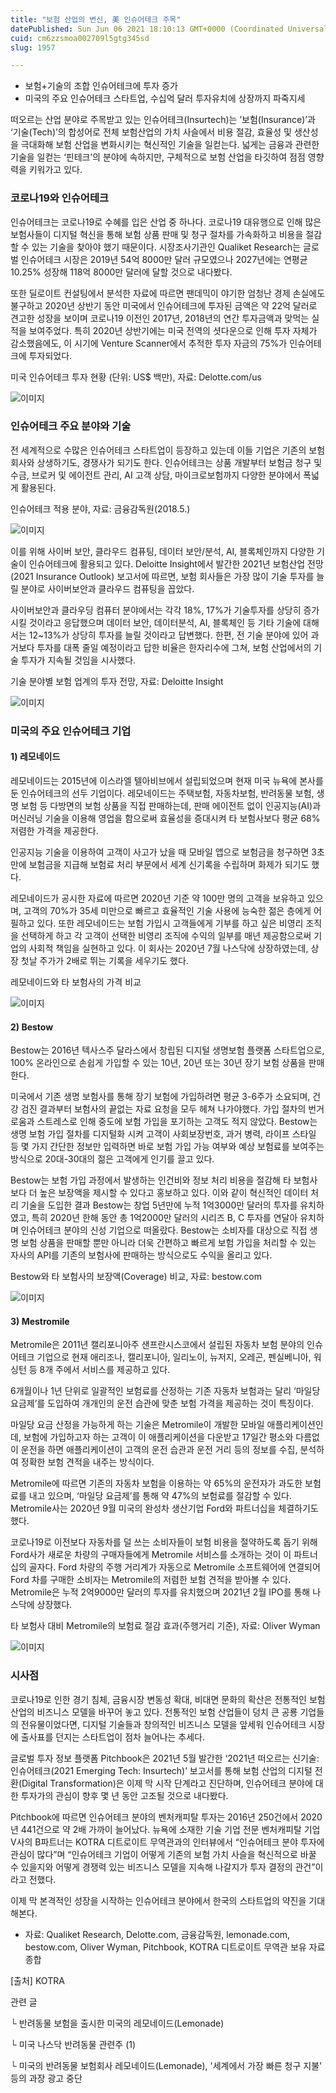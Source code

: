 ```yaml
---
title: "보험 산업의 변신, 美 인슈어테크 주목"
datePublished: Sun Jun 06 2021 18:10:13 GMT+0000 (Coordinated Universal Time)
cuid: cm6zzsmoa002709l5gtg345sd
slug: 1957

---
```



- 보험+기술의 조합 인슈어테크에 투자 증가
- 미국의 주요 인슈어테크 스타트업, 수십억 달러 투자유치에 상장까지 파죽지세

떠오르는 산업 분야로 주목받고 있는 인슈어테크(Insurtech)는 ’보험(Insurance)’과 ‘기술(Tech)’의 합성어로 전체 보험산업의 가치 사슬에서 비용 절감, 효율성 및 생산성을 극대화해 보험 산업을 변화시키는 혁신적인 기술을 일컫는다. 넓게는 금융과 관련한 기술을 일컫는 ‘핀테크’의 분야에 속하지만, 구체적으로 보험 산업을 타깃하여 점점 영향력을 키워가고 있다.

### 코로나19와 인슈어테크

인슈어테크는 코로나19로 수혜를 입은 산업 중 하나다. 코로나19 대유행으로 인해 많은 보험사들이 디지털 혁신을 통해 보험 상품 판매 및 청구 절차를 가속화하고 비용을 절감할 수 있는 기술을 찾아야 했기 때문이다. 시장조사기관인 Qualiket Research는 글로벌 인슈어테크 시장은 2019년 54억 8000만 달러 규모였으나 2027년에는 연평균 10.25% 성장해 118억 8000만 달러에 달할 것으로 내다봤다.

또한 딜로이트 컨설팅에서 분석한 자료에 따르면 팬데믹이 야기한 엄청난 경제 손실에도 불구하고 2020년 상반기 동안 미국에서 인슈어테크에 투자된 금액은 약 22억 달러로 견고한 성장을 보이며 코로나19 이전인 2017년, 2018년의 연간 투자금액과 맞먹는 실적을 보여주었다. 특히 2020년 상반기에는 미국 전역의 셧다운으로 인해 투자 자체가 감소했음에도, 이 시기에 Venture Scanner에서 추적한 투자 자금의 75%가 인슈어테크에 투자되었다.

미국 인슈어테크 투자 현황 (단위: US$ 백만), 자료: Delotte.com/us

![이미지](https://cdn.hashnode.com/res/hashnode/image/upload/v1739248732636/c73e6639-beed-41cb-9f41-e65eb056e3c5.png)

### 인슈어테크 주요 분야와 기술

전 세계적으로 수많은 인슈어테크 스타트업이 등장하고 있는데 이들 기업은 기존의 보험회사와 상생하기도, 경쟁사가 되기도 한다. 인슈어테크는 상품 개발부터 보험금 청구 및 수금, 브로커 및 에이전트 관리, AI 고객 상담, 마이크로보험까지 다양한 분야에서 폭넓게 활용된다.

인슈어테크 적용 분야, 자료: 금융감독원(2018.5.)

![이미지](https://cdn.hashnode.com/res/hashnode/image/upload/v1739248734525/52704d89-0492-43e2-8ebf-d10c63895f2d.png)

이를 위해 사이버 보안, 클라우드 컴퓨팅, 데이터 보안/분석, AI, 블록체인까지 다양한 기술이 인슈어테크에 활용되고 있다. Deloitte Insight에서 발간한 2021년 보험산업 전망(2021 Insurance Outlook) 보고서에 따르면, 보험 회사들은 가장 많이 기술 투자를 늘릴 분야로 사이버보안과 클라우드 컴퓨팅을 꼽았다.

사이버보안과 클라우딩 컴퓨터 분야에서는 각각 18%, 17%가 기술투자를 상당히 증가시킬 것이라고 응답했으며 데이터 보안, 데이터분석, AI, 블록체인 등 기타 기술에 대해서는 12~13%가 상당히 투자를 늘릴 것이라고 답변했다. 한편, 전 기술 분야에 있어 과거보다 투자를 대폭 줄일 예정이라고 답한 비율은 한자리수에 그쳐, 보험 산업에서의 기술 투자가 지속될 것임을 시사했다.

기술 분야별 보험 업계의 투자 전망, 자료: Deloitte Insight

![이미지](https://cdn.hashnode.com/res/hashnode/image/upload/v1739248736606/ea792a60-003b-41f7-9671-d73df4068bca.png)

### 미국의 주요 인슈어테크 기업

#### 1) 레모네이드

레모네이드는 2015년에 이스라엘 텔아비브에서 설립되었으며 현재 미국 뉴욕에 본사를 둔 인슈어테크의 선두 기업이다. 레모네이드는 주택보험, 자동차보험, 반려동물 보험, 생명 보험 등 다방면의 보험 상품을 직접 판매하는데, 판매 에이전트 없이 인공지능(AI)과 머신러닝 기술을 이용해 영업을 함으로써 효율성을 증대시켜 타 보험사보다 평균 68% 저렴한 가격을 제공한다.

인공지능 기술을 이용하여 고객이 사고가 났을 때 모바일 앱으로 보험금을 청구하면 3초만에 보험금을 지급해 보험료 처리 부문에서 세계 신기록을 수립하며 화제가 되기도 했다.

레모네이드가 공시한 자료에 따르면 2020년 기준 약 100만 명의 고객을 보유하고 있으며, 고객의 70%가 35세 미만으로 빠르고 효율적인 기술 사용에 능숙한 젊은 층에게 어필하고 있다. 또한 레모네이드는 보험 가입시 고객들에게 기부를 하고 싶은 비영리 조직을 선택하게 하고 각 고객이 선택한 비영리 조직에 수익의 일부를 매년 제공함으로써 기업의 사회적 책임을 실현하고 있다. 이 회사는 2020년 7월 나스닥에 상장하였는데, 상장 첫날 주가가 2배로 뛰는 기록을 세우기도 했다.

레모네이드와 타 보험사의 가격 비교

![이미지](https://cdn.hashnode.com/res/hashnode/image/upload/v1739248738182/63b3e56f-3e93-484c-8a95-52e81d39e459.png)

#### 2) Bestow

Bestow는 2016년 텍사스주 달라스에서 창립된 디지털 생명보험 플랫폼 스타트업으로, 100% 온라인으로 손쉽게 가입할 수 있는 10년, 20년 또는 30년 장기 보험 상품을 판매한다.

미국에서 기존 생명 보험사를 통해 장기 보험에 가입하려면 평균 3-6주가 소요되며, 건강 검진 결과부터 보험사의 끝없는 자료 요청을 모두 헤쳐 나가야했다. 가입 절차의 번거로움과 스트레스로 인해 중도에 보험 가입을 포기하는 고객도 적지 않았다. Bestow는 생명 보험 가입 절차를 디지털화 시켜 고객이 사회보장번호, 과거 병력, 라이프 스타일 등 몇 가지 간단한 정보만 입력하면 바로 보험 가입 가능 여부와 예상 보험료를 보여주는 방식으로 20대-30대의 젊은 고객에게 인기를 끌고 있다.

Bestow는 보험 가입 과정에서 발생하는 인건비와 정보 처리 비용을 절감해 타 보험사보다 더 높은 보장액을 제시할 수 있다고 홍보하고 있다. 이와 같이 혁신적인 데이터 처리 기술을 도입한 결과 Bestow는 창업 5년만에 누적 1억3000만 달러의 투자를 유치하였고, 특히 2020년 한해 동안 총 1억2000만 달러의 시리즈 B, C 투자를 연달아 유치하며 인슈어테크 분야의 신성 기업으로 떠올랐다. Bestow는 소비자를 대상으로 직접 생명 보험 상품을 판매할 뿐만 아니라 더욱 간편하고 빠르게 보험 가입을 처리할 수 있는 자사의 API를 기존의 보험사에 판매하는 방식으로도 수익을 올리고 있다.

Bestow와 타 보험사의 보장액(Coverage) 비교, 자료: bestow.com

![이미지](https://cdn.hashnode.com/res/hashnode/image/upload/v1739248739700/ec6e8a33-086d-44f6-b75e-d823a9ade00e.png)

#### 3) Mestromile

Metromile은 2011년 캘리포니아주 샌프란시스코에서 설립된 자동차 보험 분야의 인슈어테크 기업으로 현재 애리조나, 캘리포니아, 일리노이, 뉴저지, 오레곤, 펜실베니아, 워싱턴 등 8개 주에서 서비스를 제공하고 있다.

6개월이나 1년 단위로 일괄적인 보험료를 산정하는 기존 자동차 보험과는 달리 ‘마일당 요금제’를 도입하여 개개인의 운전 습관에 맞춘 보험 가격을 제공하는 것이 특징이다.

마일당 요금 산정을 가능하게 하는 기술은 Metromile이 개발한 모바일 애플리케이션인데, 보험에 가입하고자 하는 고객이 이 애플리케이션을 다운받고 17일간 평소와 다름없이 운전을 하면 애플리케이션이 고객의 운전 습관과 운전 거리 등의 정보를 수집, 분석하여 정확한 보험 견적을 내주는 방식이다.

Metromile에 따르면 기존의 자동차 보험을 이용하는 약 65%의 운전자가 과도한 보험료를 내고 있으며, ‘마일당 요금제’를 통해 약 47%의 보험료를 절감할 수 있다. Metromile사는 2020년 9월 미국의 완성차 생산기업 Ford와 파트너십을 체결하기도 했다.

코로나19로 이전보다 자동차를 덜 쓰는 소비자들이 보험 비용을 절약하도록 돕기 위해 Ford사가 새로운 차량의 구매자들에게 Metromile 서비스를 소개하는 것이 이 파트너십의 골자다. Ford 차량의 주행 거리계가 자동으로 Metromile 소프트웨어에 연결되어 Ford 차를 구매한 소비자는 Metromile의 저렴한 보험 견적을 받아볼 수 있다. Metromile은 누적 2억9000만 달러의 투자를 유치했으며 2021년 2월 IPO를 통해 나스닥에 상장했다.

타 보험사 대비 Metromile의 보험료 절감 효과(주행거리 기준), 자료: Oliver Wyman

![이미지](https://cdn.hashnode.com/res/hashnode/image/upload/v1739248741344/b24dfba2-88f7-4ebd-94fa-90c23a125413.png)

### 시사점

코로나19로 인한 경기 침체, 금융시장 변동성 확대, 비대면 문화의 확산은 전통적인 보험 산업의 비즈니스 모델을 바꾸어 놓고 있다. 전통적인 보험 산업들이 덩치 큰 공룡 기업들의 전유물이었다면, 디지털 기술들과 창의적인 비즈니스 모델을 앞세워 인슈어테크 시장에 출사표를 던지는 스타트업이 점차 늘어나는 추세다.

글로벌 투자 정보 플랫폼 Pitchbook은 2021년 5월 발간한 ‘2021년 떠오르는 신기술: 인슈어테크(2021 Emerging Tech: Insurtech)’ 보고서를 통해 보험 산업의 디지털 전환(Digital Transformation)은 이제 막 시작 단계라고 진단하며, 인슈어테크 분야에 대한 투자가의 관심이 향후 몇 년 동안 고조될 것으로 내다봤다.

Pitchbook에 따르면 인슈어테크 분야의 벤처캐피탈 투자는 2016년 250건에서 2020년 441건으로 약 2배 가까이 늘어났다. 뉴욕에 소재한 기술 기업 전문 벤처캐피탈 기업 V사의 B파트너는 KOTRA 디트로이트 무역관과의 인터뷰에서 “인슈어테크 분야 투자에 관심이 많다”며 “인슈어테크 기업이 어떻게 기존의 보험 가치 사슬을 혁신적으로 바꿀 수 있을지와 어떻게 경쟁력 있는 비즈니스 모델을 지속해 나갈지가 투자 결정의 관건”이라고 전했다.

이제 막 본격적인 성장을 시작하는 인슈어테크 분야에서 한국의 스타트업의 약진을 기대해본다.

* 자료: Qualiket Research, Delotte.com, 금융감독원, lemonade.com, bestow.com, Oliver Wyman, Pitchbook, KOTRA 디트로이트 무역관 보유 자료 종합

[출처] KOTRA

관련 글

└ 반려동물 보험을 출시한 미국의 레모네이드(Lemonade)

└ 미국 나스닥 반려동물 관련주 (1)

└ 미국의 반려동물 보험회사 레모네이드(Lemonade), '세계에서 가장 빠른 청구 지불' 등의 과장 광고 중단